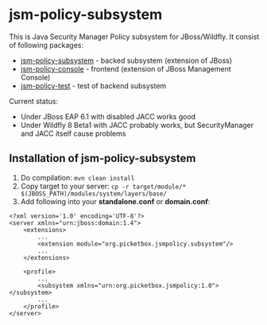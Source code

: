 jsm-policy-subsystem
====================

This is Java Security Manager Policy subsystem for JBoss/Wildfly. It consist of following packages:

* [jsm-policy-subsystem](https://github.com/honza889/jsm-policy-subsystem) - backed subsystem (extension of JBoss)
* [jsm-policy-console](https://github.com/honza889/jsm-policy-console) - frontend (extension of JBoss Management Console)
* [jsm-policy-test](https://github.com/honza889/jsm-policy-test) - test of backend subsystem

Current status:
* Under JBoss EAP 6.1 with disabled JACC works good
* Under Wildfly 8 Beta1 with JACC probably works, but SecurityManager and JACC itself cause problems

## Installation of jsm-policy-subsystem ##
1. Do compilation: `mvn clean install`
2. Copy target to your server: `cp -r target/module/* $(JBOSS_PATH)/modules/system/layers/base/`
3. Add following into your **standalone.conf** or **domain.conf**:
  ```
  <?xml version='1.0' encoding='UTF-8'?>
  <server xmlns="urn:jboss:domain:1.4">
      <extensions>
          ...
          <extension module="org.picketbox.jsmpolicy.subsystem"/>
          ...
      </extensions>
      
      <profile>
          ...
          <subsystem xmlns="urn:org.picketbox.jsmpolicy:1.0"></subsystem>
          ...
      </profile>
  </server>
  ```
